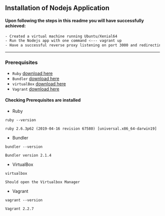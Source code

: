 ## Installation of Nodejs Application
#### Upon following the steps in this readme you will have successfully achieved:
```bash
- Created a virtual machine running Ubuntu/Xenial64
- Run the Nodejs app with one command <--- vagrant up
- Have a successful reverse proxy listening on port 3000 and redirecting requests to port 80
```
---

### Prerequisites
- `Ruby` [download here](https://www.ruby-lang.org/en/downloads/)
- `Bundler` [download here](https://bundler.io/)
- `virtualBox` [download here](https://www.virtualbox.org/wiki/Downloads)
- `Vagrant` [download here](https://www.vagrantup.com/downloads)

#### Checking Prerequisites are installed

- Ruby

`ruby --version`

`ruby 2.6.3p62 (2019-04-16 revision 67580) [universal.x86_64-darwin19]`

- Bundler

`bundler --version`

`Bundler version 2.1.4`

- VirtualBox

`virtualbox`

`Should open the Virtualbox Manager`

- Vagrant

`vagrant --version`

`Vagrant 2.2.7`
